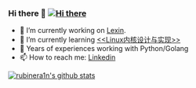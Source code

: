 ### Hi there 👋 [![Hi there](http://www.zpoint.xyz:8080/count/tag.svg?url=github%2Fzpoint)](https://rushter.com/blog/github-profile-markdown/)

<!--
**zpoint/zpoint** is a ✨ _special_ ✨ repository because its `README.md` (this file) appears on your GitHub profile.

Here are some ideas to get you started:

- 🔭 I’m currently working on ...
- 🌱 I’m currently learning ...
- 👯 I’m looking to collaborate on ...
- 🤔 I’m looking for help with ...
- 💬 Ask me about ...
- 📫 How to reach me: ...
- 😄 Pronouns: ...
- ⚡ Fun fact: ...
🌱 I’m currently working on [go-Internals](https://github.com/zpoint/go-Internals) off the work time
-->

- 🔭 I’m currently working on [Lexin](https://www.lexin.com/).
- 🌱 I’m currently learning [<<Linux内核设计与实现>>](https://book.douban.com/subject/6097773/)
- 🤔  Years of experiences working with Python/Golang
- 📫 How to reach me: [Linkedin](https://www.linkedin.com/in/hsiufukuo/)

 [![rubinera1n's github stats](https://github-readme-stats.vercel.app/api?username=rubinera1n&theme=cobalt)](https://github.com/rubinera1n)
